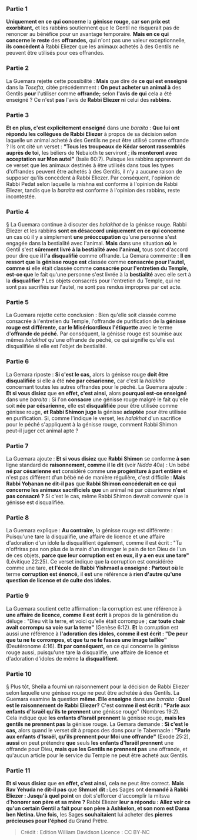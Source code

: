 
### Partie 1
<b>Uniquement en ce qui concerne</b> la <b>génisse rouge, car son prix est exorbitant,</b> et les rabbins soutiennent que le Gentil ne risquerait pas de renoncer au bénéfice pour un avantage temporaire. <b>Mais en ce qui concerne le reste</b> des <b>offrandes,</b> qui n'ont pas une valeur exceptionnelle, <b>ils concèdent à</b> Rabbi Eliezer que les animaux achetés à des Gentils ne peuvent être utilisés pour ces offrandes.

### Partie 2
La Guemara rejette cette possibilité : <b>Mais</b> que dire de <b>ce qui est enseigné</b> dans la <i>Tosefta</i>, citée précédemment : <b>On peut acheter un animal à</b> des Gentils <b>pour</b> l'utiliser comme <b>offrande;</b> selon <b>l'avis de qui</b> cela a été enseigné ? Ce n'est <b>pas</b> l'avis de <b>Rabbi Eliezer ni</b> celui des <b>rabbins.</b>

### Partie 3
<b>Et en plus, c'est explicitement enseigné</b> dans une <i>baraita</i> : <b>Que lui ont répondu les collègues de Rabbi Eliezer</b> à propos de sa décision selon laquelle un animal acheté à des Gentils ne peut être utilisé comme offrande ? Ils ont cité un verset : <b>"Tous les troupeaux de Kédar seront rassemblés auprès de toi,</b> les béliers de Nebaioth te serviront ; <b>ils monteront avec acceptation sur Mon autel"</b> (Isaïe 60:7). Puisque les rabbins apprennent de ce verset que les animaux destinés à être utilisés dans tous les types d'offrandes peuvent être achetés à des Gentils, il n'y a aucune raison de supposer qu'ils concèdent à Rabbi Eliezer. Par conséquent, l'opinion de Rabbi Pedat selon laquelle la mishna est conforme à l'opinion de Rabbi Eliezer, tandis que la <i>baraita</i> est conforme à l'opinion des rabbins, reste incontestée.

### Partie 4
§ La Guemara continue à discuter des <i>halakhot</i> de la génisse rouge. Rabbi Eliezer et les rabbins <b>sont en désaccord uniquement en ce qui concerne</b> un cas où il y a simplement <b>une préoccupation</b> qu'une personne s'est engagée dans la bestialité avec l'animal. <b>Mais</b> dans une situation <b>où</b> le Gentil s'est <b>sûrement livré à la bestialité avec l'animal,</b> tous sont d'accord pour dire que <b>il l'a disqualifié</b> comme offrande. La Gemara commente : <b>Il en ressort que</b> la <b>génisse rouge est</b> classée comme <b>consacrée pour l'autel, comme si</b> elle était classée comme <b>consacrée pour l'entretien du Temple, est-ce que</b> le fait qu'une personne s'est livrée à la <b>bestialité</b> avec elle sert à la <b>disqualifier ?</b> Les objets consacrés pour l'entretien du Temple, qui ne sont pas sacrifiés sur l'autel, ne sont pas rendus impropres par cet acte.

### Partie 5
La Guemara rejette cette conclusion : Bien qu'elle soit classée comme consacrée à l'entretien du Temple, l'offrande de purification de la <b>génisse rouge est différente, car le Miséricordieux l'étiquette</b> avec le terme d'<b>offrande de péché.</b> Par conséquent, la génisse rouge est soumise aux mêmes <i>halakhot</i> qu'une offrande de péché, ce qui signifie qu'elle est disqualifiée si elle est l'objet de bestialité.

### Partie 6
La Gemara riposte : <b>Si c'est le cas,</b> alors la génisse rouge <b>doit être disqualifiée</b> si elle a été <b>née par césarienne,</b> car c'est la <i>halakha</i> concernant toutes les autres offrandes pour le péché. La Guemara ajoute : <b>Et si vous disiez</b> que <b>en effet, c'est ainsi,</b> alors <b>pourquoi est-ce enseigné</b> dans une <i>baraita</i> : Si l'on <b>consacre</b> une génisse rouge malgré le fait qu'elle soit <b>née par césarienne,</b> elle est <b>disqualifiée</b> pour être utilisée comme génisse rouge, <b>et Rabbi Shimon juge</b> la génisse <b>adaptée</b> pour être utilisée en purification. Si, comme l'indique le verset, les <i>halakhot</i> d'un sacrifice pour le péché s'appliquent à la génisse rouge, comment Rabbi Shimon peut-il juger cet animal apte ?

### Partie 7
La Guemara ajoute : <b>Et si vous disiez</b> que <b>Rabbi Shimon</b> se conforme <b>à son</b> ligne standard de <b>raisonnement, comme il le dit</b> (voir <i>Nidda</i> 40a) : Un bébé <b>né par césarienne est</b> considéré comme <b>une progéniture à part entière</b> et n'est pas différent d'un bébé né de manière régulière, c'est difficile : <b>Mais Rabbi Yoḥanan ne dit-il pas</b> que <b>Rabbi Shimon concéderait en ce qui concerne les animaux sacrificiels</b> <b>que</b> un animal né par césarienne <b>n'est pas consacré ?</b> Si c'est le cas, même Rabbi Shimon devrait convenir que la génisse est disqualifiée.

### Partie 8
La Guemara explique : <b>Au contraire,</b> la génisse rouge est différente : Puisqu'une tare la disqualifie, une affaire de licence et</b> une affaire d'adoration d'un idole la disqualifient également, comme il est écrit :</b> "Tu n'offriras pas non plus de la main d'un étranger le pain de ton Dieu de l'un de ces objets, <b>parce que leur corruption est en eux, il y a en eux une tare"</b> (Lévitique 22:25). Ce verset indique que la corruption est considérée comme une tare, <b>et l'école de Rabbi Yishmael a enseigné : Partout où</b> le terme <b>corruption est énoncé,</b> il <b>est</b> une référence à <b>rien d'autre qu'une question de licence et de culte des idoles.</b>

### Partie 9
La Guemara soutient cette affirmation : la corruption est une référence à <b>une affaire de licence, comme il est écrit</b> à propos de la génération du déluge : "Dieu vit la terre, et voici qu'elle était corrompue ; <b>car toute chair avait corrompu sa voie sur la terre"</b> (Genèse 6:12). <b>Et</b> la corruption est aussi une référence à <b>l'adoration des idoles, comme il est écrit : "De peur que tu ne te corrompes, et que tu ne te fasses une image taillée"</b> (Deutéronome 4:16). <b>Et par conséquent,</b> en ce qui concerne la génisse rouge aussi, puisqu'une tare la disqualifie, une affaire de licence et d'adoration d'idoles</b> de même <b>la disqualifient.</b>

### Partie 10
§ Plus tôt, Sheila a fourni un raisonnement pour la décision de Rabbi Eliezer selon laquelle une génisse rouge ne peut être achetée à des Gentils. La Guemara examine <b>la</b> question <b>même. Elle enseigne</b> dans une <i>baraita</i> : <b>Quel est le raisonnement de Rabbi Eliezer?</b> C'est <b>comme il est écrit : "Parle aux enfants d'Israël qu'ils te prennent</b> une génisse rouge" (Nombres 19:2). Cela indique que <b>les enfants d'Israël prennent</b> la génisse rouge, <b>mais les gentils ne prennent pas</b> la génisse rouge. La Gemara demande : <b>Si c'est le cas,</b> alors quand le verset dit à propos des dons pour le Tabernacle : <b>"Parle aux enfants d'Israël, qu'ils prennent pour Moi une offrande"</b> (Exode 25:2), <b>aussi</b> on peut prétendre <b>que</b> seuls <b>les enfants d'Israël prennent</b> une offrande pour Dieu, <b>mais que les Gentils ne prennent pas</b> une offrande, et qu'aucun article pour le service du Temple ne peut être acheté aux Gentils.

### Partie 11
<b>Et si vous disiez</b> que <b>en effet, c'est ainsi,</b> cela ne peut être correct. <b>Mais Rav Yehuda ne dit-il pas</b> que <b>Shmuel dit : </b> Les Sages ont <b>demandé à Rabbi Eliezer : Jusqu'à quel point</b> on doit s'efforcer d'accomplir la mitsva d'<b>honorer son père et sa mère ?</b> Rabbi Eliezer <b>leur a répondu : Allez voir ce qu'un certain Gentil a fait pour son père à Ashkelon, et son nom est Dama ben Netina. Une fois,</b> les Sages <b>souhaitaient</b> lui acheter des <b>pierres précieuses pour l'éphod</b> du Grand Prêtre.

>Crédit : Edition William Davidson
>Licence : CC BY-NC